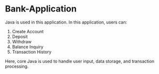 # Bank-Application

Java is used in this application.
In this application, users can:
1. Create Account
2. Deposit
3. Withdraw
4. Balance Inquiry
5. Transaction History

Here, core Java is used to handle user input, data storage, and transaction processing.
